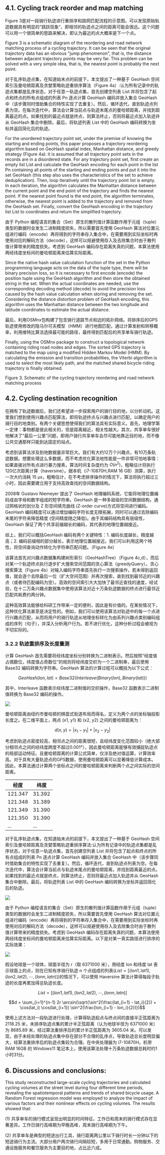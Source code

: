 ## 4.1. Cycling track reorder and map matching

Figure 3是对一段骑行轨迹进行重排序和路网匹配流程的示意图。可以发现原始轨迹数据具有明显的“跳跃现象”，即相邻的轨迹点之间的距离可能会很远。这个问题可以用一个很简单的思路来解决，即认为最近的点大概率是下一个点。

Figure 3 is a schematic diagram of the reordering and road network matching process of a cycling trajectory. It can be seen that the original trajectory data has an obvious "jump phenomenon", that is, the distance between adjacent trajectory points may be very far. This problem can be solved with a very simple idea, that is, the nearest point is probably the next point.

对于乱序轨迹点集，在知道始末点的前提下，本文提出了一种基于 GeoHash 空间索引及曼哈顿距离及贪婪策略轨迹重排序算法（Figure 4a）:认为所有记录中的轨迹点集都是乱序状态，对于任意一轨迹点集，首先创建空列表 List 并将包含了起点和终点的所有点组成的列表 Pn 逐点计算 GeoHash 编码并放入集合 GeoHash 中（该步骤同时借助集合的特性实现了去重复）。然后，循环迭代，直到轨迹点列表为空。在每次迭代中，算法会计算当前点与轨迹末尾点的曼哈顿距离，并找到距离最近的点。如果找到的最近点就是终点，则算法终止，否则将最近点加入轨迹并从 GeoHash 集合中删除。最后，将轨迹列表 List 中的 GeoHash 编码转换为坐标并返回简化后的轨迹。

For the unordered trajectory point set, under the premise of knowing the starting and ending points, this paper proposes a trajectory reordering algorithm based on GeoHash spatial index, Manhattan distance, and greedy strategy (Figure 4a): it is assumed that all trajectory point sets in the records are in a disordered state. For any trajectory point set, first create an empty list List and calculate the GeoHash encoding for each point in the list Pn containing all points of the starting and ending points and put it into the set GeoHash (this step also uses the characteristics of the set to achieve deduplication). Then, loop iteratively until the trajectory point list is empty. In each iteration, the algorithm calculates the Manhattan distance between the current point and the end point of the trajectory and finds the nearest point. If the nearest point found is the end point, the algorithm terminates, otherwise, the nearest point is added to the trajectory and removed from the GeoHash set. Finally, convert the GeoHash encoding in the trajectory list List to coordinates and return the simplified trajectory.

由于 Python 编程语言的集合（Set）原生的散列值计算函数作用于元组（tuple）类型的数据时会发生二进制精度损失，所以需要首先使用 GeoHash 算法对位置元组进行编码（encode）再将得到的字符串存入集合中，在需要用到实际坐标时再使用对应的解码方法（decode），这样可以规避使用存入及去除集合时由于散列值计算带来的精度损失。考虑到 GeoHash 编码存在距离失真的问题，本算法使用两经纬度坐标间的曼哈顿距离来估算实际距离。

Since the native hash value calculation function of the set in the Python programming language acts on the data of the tuple type, there will be binary precision loss, so it is necessary to first encode (encode) the position tuple using the GeoHash algorithm and then store the obtained string in the set. When the actual coordinates are needed, use the corresponding decoding method (decode) to avoid the precision loss caused by the hash value calculation when storing and removing the set. Considering the distance distortion problem of GeoHash encoding, this algorithm uses the Manhattan distance between the two longitude and latitude coordinates to estimate the actual distance.

最后，利用OSMnx包构建了包含骑行道路节点和边的拓扑网络。将排序后的GPS轨迹使用修改的隐马尔可夫模型（HMM）进行地图匹配，通过计算发射和转移概率，利用维特比算法选择最可能的路径，最终得到匹配后的共享单车骑行轨迹。

Finally, using the OSMnx package to construct a topological network containing riding road nodes and edges. The sorted GPS trajectory is matched to the map using a modified Hidden Markov Model (HMM). By calculating the emission and transition probabilities, the Viterbi algorithm is used to select the most likely path, and the matched shared bicycle riding trajectory is finally obtained.



Figure 3. Schematic of the cycling trajectory reordering and road network matching process


## 4.2. Cycling destination recognition

在拥有了轨迹数据后，我们还希望进一步探索用户的骑行目的地，以分析动机。这里我们想到使用兴趣点匹配算法，即将轨迹终点与兴趣点进行匹配，以确定用户的骑行目的地类别。有两个关键思想使得我们的算法具有实际意义。首先，地理学第一定律：事物都是彼此相关的，但是距离越近，相关性越大。其次，共享单车很好地解决了“最后一公里”问题，即用户骑行共享单车会尽可能地靠近目的地，而不像公共交通那样只能到达固定的站点。

考虑到该算法涉及到地数据量非常巨大。我们有大约12万个兴趣点，有10万条轨迹数据。想要处理这么多数据，而不考虑优化算法地性能是一件非常可怕地事情：如果直接对所有点进行暴力搜素，算法时间复杂度约为 $O(n^2)$，粗略估计将执行120亿次距离计算（haversine）。据本机（i7-10870H,RAM 16 GB）测算，执行一次大约消耗 15 μs，粗略估计，在不考虑排序操作的情况下，算法将执行超过三小时，因此需要建立用于支持高效查找的空间数据结构。

2008年 Gustavo Niemeyer 提出了 GeoHash 地理编码系统，它能将地理位置编码成由字母和数字组成的短字符串。GeoHash 是一种多层级的空间数据结构，通过网格状的划分及 Z 形空间填充曲线 (Z-order curve)方式将空间进行编码。GeoHash 编码精度可以通过增加编码字符长度无限拓展，同时可以通过去除编码末尾的字符来降低精度 (空间精度随之降低)。由于其编码结构具有层级性，GeoHash 保证了两个共享前缀越长的编码，其代表的地理位置越接近。

综上，我们可以概括GeoHash 编码有两个关键特性：1. 编码长度越长，精度越高；2. 编码前缀相的部分越长，表示地理位置越接近。我们可以利用这两个特性，将空间查询动作转化为字符串匹配问题。（Figure 4e）

该算法首先对兴趣点数据集构建树形索引（GeoHashTree）（Figure 4c,d），而后对某一个轨迹终点执行逐步扩大搜索空间范围的贪心算法（greedyQuery）。贪心搜索算法（Figure 4b）对输入编码字符串首先执行一次搜索操作，若未得到返回值，就会逐个去除最后一位（扩大空间范围）并再次搜索，直到找到最邻近的兴趣点（或者待匹配编码为空）。高效的空间索引大大加快了最邻近查找的速度，经试验，在十二万条兴趣点数据集中使用该算法对近十万条轨迹数据的终点进行最邻近匹配共耗费约两分钟。

这种高效算法能够给科研工作带来一定的便利，因此是有价值的。在某些情况下，这种优化算法甚至是决定性的。例如，我们可以使用该算法对轨迹中的每一个点进行兴趣点匹配，从而将用户的骑行轨迹从地理坐标转化为由系列兴趣点类别编码组成的序列（句子），并深入分析用户行为。若不进行优化，这种分析过程会被视为不切实际的。


### 3.2.2 轨迹重排序及长度量测


计算 GeoHash 首先需要将经纬度坐标分别转换为二进制表示。然后按照“经度值占偶数位，纬度值占奇数位”的规则将经纬度交织为一个二进制串，最后使用 Base32 编码转换为字符串。GeoHash 算法的计算过程可以概括为以下公式：

$$GeoHash(lon, lat) = Base32(Interleave(Binary(lon), Binary(lat)))$$

其中，Interleave 函数表示经纬度二进制值的交织操作，Base32 函数表示二进制值转换为 Base32 编码的操作。

![](../imgs/c3/geohash.png)

曼哈顿距离由纽约市曼哈顿的棋盘式街道布局而得名，定义为两个点的坐标轴投影长度之。在二维平面上，两点 (x1, y1) 和 (x2, y2) 之间的曼哈顿距离为：

$$d(x, y) = |x_1 - y_1| + |x_2 - y_2|$$

考虑到轨迹点密度较高，相邻点之间的距离很短，且经纬度变化范围较小（绝大部分相邻点之间的经纬度跨度不超过0.001°），因此曼哈顿距离能够有效捕捉轨迹点的局部运动特征。且曼哈顿距离的计算公式简单，仅涉及绝对值运算，计算效率高。对于具有大量轨迹点的GPS数据，使用曼哈顿距离可以显著降低计算成本。因此，本算法通过计算两个坐标点之间的曼哈顿距离来判断两个点之间实际的空间距离。

| 经度 | 纬度 |
| -- | -- |
|121.347|31.392|
|121.348|31.389|
|121.349|31.390|
|121.350|31.390|
| ... | ... |

对于乱序轨迹点集，在知道始末点的前提下，本文提出了一种基于 GeoHash 空间索引及曼哈顿距离及贪婪策略轨迹重排序算法:认为所有记录中的轨迹点集都是乱序状态，对于任意一轨迹点集，首先创建空列表 List 并将包含了起点和终点的所有点组成的列表 Pn 逐点计算 GeoHash 编码并放入集合 GeoHash 中（该步骤同时借助集合的特性实现了去重复）。然后，循环迭代，直到轨迹点列表为空。在每次迭代中，算法会计算当前点与轨迹末尾点的曼哈顿距离，并找到距离最近的点。如果找到的最近点就是终点，则算法终止，否则将最近点加入轨迹并从 GeoHash 集合中删除。最后，将轨迹列表 List 中的 GeoHash 编码转换为坐标并返回简化后的轨迹。

![](../imgs/3.3-2.png)

由于 Python 编程语言的集合（Set）原生的散列值计算函数作用于元组（tuple）类型的数据时会发生二进制精度损失，所以需要首先使用 GeoHash 算法对位置元组进行编码（encode）再将得到的字符串存入集合中，在需要用到实际坐标时再使用对应的解码方法（decode），这样可以规避使用存入及去除集合时由于散列值计算带来的精度损失。考虑到 GeoHash 编码存在距离失真的问题，本算法使用两经纬度坐标间的曼哈顿距离来估算实际距离。以下是对某一真实路径进行排序的实际效果：

![](../imgs/c3/轨迹排序.png)

假设地球是一个球体，球面半径为 r（取 6371000 米），用经度 lon 和纬度 lat 表示球面上的点，则在已知有序骑行轨迹 n 个点组成的列表($List = [(lon1, lat1), (lon2, lat2), \cdots, (lonn, latn)]$)的情况下，可以使用 Haversine 算法计算得每段子轨迹的长度再累加得总轨迹长度。

$$List = [(lon1, lat1), (lon2, lat2), \cdots, (lonn, latn)]$$

$$d = \sum_{i=1}^{n-1} 2r \arcsin(\sqrt{\sin^2(\frac{lat_{i+1} - lat_i}{2}) + \cos(lat_i) \cos(lat_{i+1}) \sin^2(\frac{lon_{i+1} - lon_i}{2})})$$

使用上述方法对一段轨迹进行处理，计算得轨迹起点与终点间的直接半正弦距离为 2118.25 米，未排序轨迹点集的累计半正弦距离（认为地球半径为 6371000 米）为 8685.89 米，经过算法重排序后的累计半正弦距离为 3605.04 米。可以发现，由于未经处理的轨迹点集中存在部分不合理的乱序点，导致轨迹总长度明显偏大，经算法重排序后的轨迹点集较为合理。在中央处理器为 i7-10870H，机带RAM 16GB 的 Windows11 笔记本上，使用该算法处理十万条轨迹数据总耗时约1小时31分。


## 6. Discussions and conclusions: 

This study reconstructed large-scale cycling trajectories and calculated cycling volumes at the street level during four different time periods, revealing the spatiotemporal patterns and trends of shared bicycle usage. A Random Forest regression model was employed to analyze the impact of various factors and their nonlinear effects on cycling volumes. The results showed that: 

(1) 共享单车的骑行模式呈现出明显的时间特征，工作日和周末的骑行模式存在显著差异。工作日骑行高峰期为早晚高峰，周末骑行高峰期为下午。

(2) 共享单车是典型的短途出行工具，骑行距离两公里以下骑行时长一分钟以下的短途骑行为主流。大部分用户两次骑行间隔较短，多用于日常通勤。购物服务、交通设施服务和餐饮服务为主要目的地，占比近六成。

